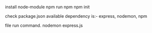 install node-module
npm run npm
npm init

check package.json
    available dependency is:- express, nodemon, npm

file run command.
nodemon express.js